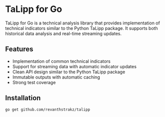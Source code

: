 # TaLipp for Go

TaLipp for Go is a technical analysis library that provides implementation of technical indicators similar to the Python TaLipp package. It supports both historical data analysis and real-time streaming updates.

## Features

- Implementation of common technical indicators
- Support for streaming data with automatic indicator updates
- Clean API design similar to the Python TaLipp package
- Immutable outputs with automatic caching
- Strong test coverage

## Installation

```bash
go get github.com/revanthstrakz/talipp